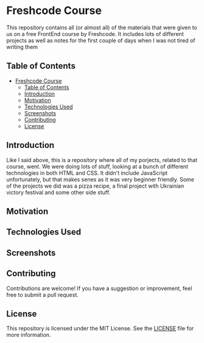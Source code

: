 # Freshcode Course

This repository contains all (or almost all) of the materials that were given to us on a free FrontEnd course by Freshcode. It includes lots of different projects as well as notes for the first couple of days when I was not tired of writing them

## Table of Contents

- [Freshcode Course](#freshcode-course)
  - [Table of Contents](#table-of-contents)
  - [Introduction](#introduction)
  - [Motivation](#motivation)
  - [Technologies Used](#technologies-used)
  - [Screenshots](#screenshots)
  - [Contributing](#contributing)
  - [License](#license)

## Introduction

Like I said above, this is a repository where all of my porjects, related to that course, went. We were doing lots of stuff, looking at a bunch of different technologies in both HTML and CSS. It didn't include JavaScript unfortunately, but that makes senes as it was very beginner friendly. Some of the projects we did was a pizza recipe, a final project with Ukrainian victory festival and some other side stuff.

## Motivation

## Technologies Used

## Screenshots

## Contributing

Contributions are welcome! If you have a suggestion or improvement, feel free to submit a pull request.

## License

This repository is licensed under the MIT License. See the [LICENSE](LICENSE) file for more information.
